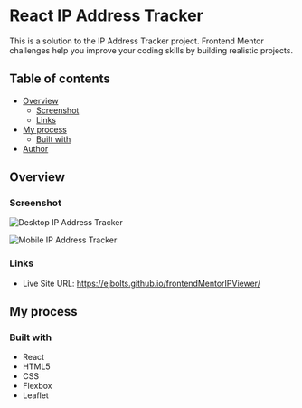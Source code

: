 # React IP Address Tracker

This is a solution to the IP Address Tracker project. Frontend Mentor challenges help you improve your coding skills by building realistic projects.

## Table of contents

- [Overview](#overview)
  - [Screenshot](#screenshot)
  - [Links](#links)
- [My process](#my-process)
  - [Built with](#built-with)
- [Author](#author)

## Overview

### Screenshot

![Desktop IP Address Tracker](https://github.com/ejbolts/frontendMentorIPViewer/assets/86194451/c9dd0c92-a112-4d74-8b62-abf16364b418)

![Mobile IP Address Tracker](https://github.com/ejbolts/frontendMentorIPViewer/assets/86194451/8ff01f79-fff2-4dc2-9747-56c32979e3dc)


### Links

- Live Site URL: https://ejbolts.github.io/frontendMentorIPViewer/

## My process

### Built with

- React
- HTML5
- CSS 
- Flexbox
- Leaflet
